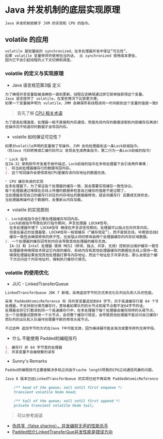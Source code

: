 # Java 并发机制的底层实现原理
```md
Java 并发机制依赖于 JVM 的实现和 CPU 的指令。
```
## volatile 的应用
```md
volatile 是轻量级的 synchronized，在多处理器开发中保证“可见性”。
如果 volatile 变量修饰符使用恰当的话， 比 synchronized 使用成本更低，
因为它不会引起线程的上下文切换和调度。 
```
### volatile 的定义与实现原理
* Java 语言规范第3版 定义
```md
为了确保共享变量能被准确和一直到更新，线程应该确保通过排它锁单独获得这个变量。
Java 语言提供了 volatile，在某些情况下比锁更方便。
如果一个变量被声明为 volatile，JMM 会确保所有线程读同一时间取到这个变量的值是一致的。
```

> 首先了解 [CPU 相关术语](../00-refer/CPU-terms.md)
```md
为了提高处理速度，处理器一般不直接和内存通信，而是先将内存的数据读取到内部缓存后再进行操作，
但操作完不知道何时数据才会写回内存。
```
* volatile 如何保证可见性？
```md
如果对volatile声明的变量做了写操作，JVM 会向处理器发送一条Lock前缀指令。
（将Java 代码转换成汇编代码可以 发现会生成两条指令，第二行为一条Lock前缀的指令）

* Lock 指令
在IA-32 架构软件开发者手册中描述，Lock前缀的指令在多核处理器下会引发两件事情：
1. 将当前处理器缓存行的数据写回内存。
2. 这个写回操作会使得其他CPU里缓存该内存地址的数据无效。

* CPU 缓存失效的实现
在多处理器下，为了保证各个处理器的缓存一致，就会需要实现缓存一致性协议。
每个处理器通过嗅探在总线上传播的数据来检查自己缓存的值是不是过期了，
当处理器发现自己的缓存行对应的内存地址的数据被修改，就会将缓存行 设置成无效状态，
当处理器再操作这个数据时，会重新从内存加载。
```
* volatile 的实现原则
```md
1. Lock前缀指令会引擎处理器缓存写回内存。
  Lock前缀指令导致在执行指令期间，声言处理器 LOCK#信号。
  在多处理器环境下 LOCK#信号 确保在声言该信号期间，处理器可以独占任何共享内存。
  但是在最近的处理器里，LOCK#信号一般锁缓存（“缓存锁定”），而不是锁总线，毕竟锁总线的代价太大。
  缓存一致性会确保修改的原子性，也会阻止同时修改由两个处理器缓存的内存区域数据。
2. 一个处理器的缓存回写到内存会导致其他处理器的缓存无效。
  IA-32 和 Intel 处理器 使用 MESI（修改、独占、共享、无效）控制协议维护缓存一致性。
  处理器使用嗅探技术保证它内部的缓存、系统内存和其他处理器缓存的数据在总线上保持一致。
  嗅探处理器如果发现其他处理器打算写内存地址，而这个地址处于共享状态，那么会使这个缓存行无效，
  下次访问这个内存地址时，强制执行缓存行填充。
```
### volatile 的使用优化
* JUC - LinkedTransferQueue
```md
LinkedTransferQueue JDK 7 新增，采用追加字节的方式来优化队列出队和入队的性能。

采用 PaddedAtomicReference 将 将共享变量追加到64 字节，对于高速缓存行是 64 个字节宽的
处理器，不支持部分填充缓存行，意味着如果队列的头节点和尾节点都不足64字节的话，
处理器会将它们都读到同一个高速缓存行中，在多处理器下每个处理器会缓存同样的头尾节点，
当一个处理器试图修改一个头节点，会将整个缓存行锁定，会导致其他处理器不能访问自己缓存中的尾节点。
而队列的出队和入队操作则需要不断的修改头尾节点。

不过这种 追加字节的方式在Java 7中可能无效，因为编译器可能会淘汰或重写排列无用字段。
```
* 什么 不能使用 Padded的编程技巧
```md
1. 缓存行 非 64 字节宽的处理器
2. 共享变量不会被频繁的读写
```

* Sunny's Remarks
```md
Padded的编程技巧主要是解决多核之间由于cache length导致的CPU之间通信风暴的问题。
```
```md
Java 8 版本已经LinkedTransferQueue 的实现已经不再采用 PaddedAtomicReference 方式。

    /** head of the queue; null until first enqueue */
    transient volatile Node head;

    /** tail of the queue; null until first append */
    private transient volatile Node tail;
```
> 可以参考阅读
* [伪共享（false sharing），并发编程无声的性能杀手](http://www.cnblogs.com/cyfonly/p/5800758.html)
* [Padded优化LinkedTransferQue并发性能是错误方向](https://my.oschina.net/wenshao/blog/90508?p=2)
